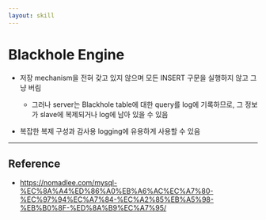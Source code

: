 ```yaml
---
layout: skill
---
```


# Blackhole Engine

- 저장 mechanism을 전혀 갖고 있지 않으며 모든 INSERT 구문을 실행하지 않고 그냥 버림
    - 그러나 server는 Blackhole table에 대한 query를 log에 기록하므로, 그 정보가 slave에 복제되거나 log에 남아 있을 수 있음

- 복잡한 복제 구성과 감사용 logging에 유용하게 사용할 수 있음


---


## Reference

- https://nomadlee.com/mysql-%EC%8A%A4%ED%86%A0%EB%A6%AC%EC%A7%80-%EC%97%94%EC%A7%84-%EC%A2%85%EB%A5%98-%EB%B0%8F-%ED%8A%B9%EC%A7%95/